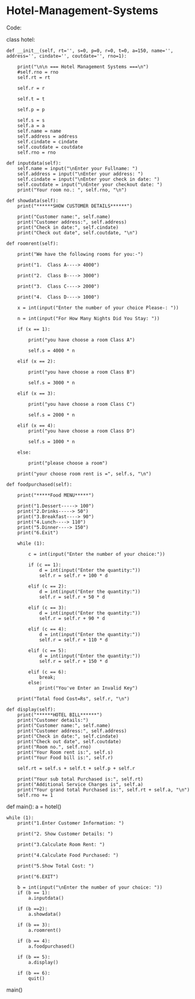 # Hotel-Management-Systems

Code:


class hotel:

    def __init__(self, rt='', s=0, p=0, r=0, t=0, a=150, name='', address='', cindate='', coutdate='', rno=1):

        print("\n\n === Hotel Management Systems ===\n")
        #self.rno = rno
        self.rt = rt

        self.r = r

        self.t = t

        self.p = p

        self.s = s
        self.a = a
        self.name = name
        self.address = address
        self.cindate = cindate
        self.coutdate = coutdate
        self.rno = rno

    def inputdata(self):
        self.name = input("\nEnter your Fullname: ")
        self.address = input("\nEnter your address: ")
        self.cindate = input("\nEnter your check in date: ")
        self.coutdate = input("\nEnter your checkout date: ")
        print("Your room no.: ", self.rno, "\n")

    def showdata(self):
        print("******SHOW CUSTOMER DETAILS******")

        print("Customer name:", self.name)
        print("Customer address:", self.address)
        print("Check in date:", self.cindate)
        print("Check out date", self.coutdate, "\n")

    def roomrent(self):

        print("We have the following rooms for you:-")

        print("1.  Class A----> 4000")

        print("2.  Class B----> 3000")

        print("3.  Class C----> 2000")

        print("4.  Class D----> 1000")

        x = int(input("Enter the number of your choice Please-: "))

        n = int(input("For How Many Nights Did You Stay: "))

        if (x == 1):

            print("you have choose a room Class A")

            self.s = 4000 * n

        elif (x == 2):

            print("you have choose a room Class B")

            self.s = 3000 * n

        elif (x == 3):

            print("you have choose a room Class C")

            self.s = 2000 * n

        elif (x == 4):
            print("you have choose a room Class D")

            self.s = 1000 * n

        else:

            print("please choose a room")

        print("your choose room rent is =", self.s, "\n")

    def foodpurchased(self):

        print("*****Food MENU*****")

        print("1.Dessert-----> 100")
        print("2.Drinks-----> 50")
        print("3.Breakfast----> 90")
        print("4.Lunch----> 110")
        print("5.Dinner----> 150")
        print("6.Exit")

        while (1):

            c = int(input("Enter the number of your choice:"))

            if (c == 1):
                d = int(input("Enter the quantity:"))
                self.r = self.r + 100 * d

            elif (c == 2):
                d = int(input("Enter the quantity:"))
                self.r = self.r + 50 * d

            elif (c == 3):
                d = int(input("Enter the quantity:"))
                self.r = self.r + 90 * d

            elif (c == 4):
                d = int(input("Enter the quantity:"))
                self.r = self.r + 110 * d

            elif (c == 5):
                d = int(input("Enter the quantity:"))
                self.r = self.r + 150 * d

            elif (c == 6):
                break;
            else:
                print("You've Enter an Invalid Key")

        print("Total food Cost=Rs", self.r, "\n")

    def display(self):
        print("******HOTEL BILL******")
        print("Customer details:")
        print("Customer name:", self.name)
        print("Customer address:", self.address)
        print("Check in date:", self.cindate)
        print("Check out date", self.coutdate)
        print("Room no.", self.rno)
        print("Your Room rent is:", self.s)
        print("Your Food bill is:", self.r)

        self.rt = self.s + self.t + self.p + self.r

        print("Your sub total Purchased is:", self.rt)
        print("Additional Service Charges is", self.a)
        print("Your grand total Purchased is:", self.rt + self.a, "\n")
        self.rno += 1


def main():
    a = hotel()

    while (1):
        print("1.Enter Customer Information: ")

        print("2. Show Customer Details: ")

        print("3.Calculate Room Rent: ")

        print("4.Calculate Food Purchased: ")

        print("5.Show Total Cost: ")

        print("6.EXIT")

        b = int(input("\nEnter the number of your choice: "))
        if (b == 1):
            a.inputdata()

        if (b ==2):
            a.showdata()

        if (b == 3):
            a.roomrent()

        if (b == 4):
            a.foodpurchased()

        if (b == 5):
            a.display()

        if (b == 6):
            quit()


main()

